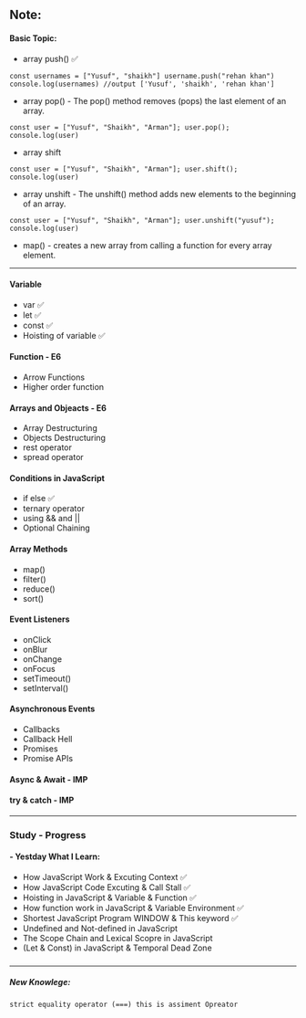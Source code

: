 ## Note:

#### Basic Topic:
 
- array push() ✅ 

``
const usernames = ["Yusuf", "shaikh"]
username.push("rehan khan")
console.log(usernames) //output ['Yusuf', 'shaikh', 'rehan khan']
``
- array pop() - The pop() method removes (pops) the last element of an array.


``
const user = ["Yusuf", "Shaikh", "Arman"];
user.pop();
console.log(user)
``

- array shift

``
const user = ["Yusuf", "Shaikh", "Arman"];
user.shift();
console.log(user)
``

- array unshift - The unshift() method adds new elements to the beginning of an array.

``const user = ["Yusuf", "Shaikh", "Arman"];
user.unshift("yusuf");
console.log(user)
``

- map() - creates a new array from calling a function for every array element.




****

#### Variable
- var ✅
- let ✅
- const ✅
- Hoisting of variable ✅

#### Function - E6
- Arrow Functions
- Higher order function 

#### Arrays and Objeacts - E6
- Array Destructuring
- Objects Destructuring
- rest operator
- spread operator

#### Conditions in JavaScript
- if else ✅
- ternary operator
- using && and ||
- Optional Chaining

#### Array Methods
- map()
- filter()
- reduce()
- sort()

#### Event Listeners
- onClick
- onBlur
- onChange
- onFocus
- setTimeout()
- setInterval()

#### Asynchronous Events
- Callbacks
- Callback Hell
- Promises
- Promise APIs

#### Async & Await - IMP

#### try & catch - IMP



***


### Study - Progress

#### - Yestday What I Learn:

- How JavaScript Work & Excuting Context ✅
- How JavaScript Code Excuting & Call Stall ✅ 
- Hoisting in JavaScript & Variable & Function ✅ 
- How function work in JavaScript & Variable Environment ✅
- Shortest JavaScript Program WINDOW & This keyword ✅
- Undefined and Not-defined in JavaScript 
- The Scope Chain and Lexical Scopre in JavaScript
- (Let & Const) in JavaScript & Temporal Dead Zone

### 


***

##### New Knowlege:

`strict equality operator (===) this is assiment Opreator
`